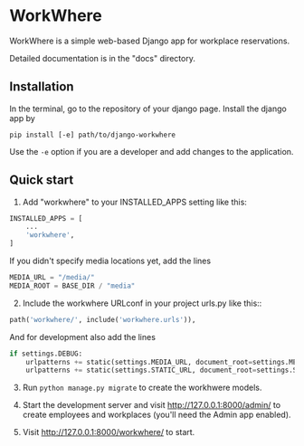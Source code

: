 # WorkWhere

WorkWhere is a simple web-based Django app for workplace reservations.

Detailed documentation is in the "docs" directory.

## Installation

In the terminal, go to the repository of your django page. Install the django app by

```
pip install [-e] path/to/django-workwhere
```

Use the `-e` option if you are a developer and add changes to the application. 

## Quick start

1. Add "workwhere" to your INSTALLED_APPS setting like this:

```python
INSTALLED_APPS = [
    ...
    'workwhere',
]
```

If you didn't specify media locations yet, add the lines

```python
MEDIA_URL = "/media/"
MEDIA_ROOT = BASE_DIR / "media"
```

2. Include the workwhere URLconf in your project urls.py like this::

```python
path('workwhere/', include('workwhere.urls')),
```

And for development also add the lines

```python
if settings.DEBUG:
    urlpatterns += static(settings.MEDIA_URL, document_root=settings.MEDIA_ROOT)
    urlpatterns += static(settings.STATIC_URL, document_root=settings.STATIC_ROOT) 
```

3. Run ``python manage.py migrate`` to create the workhwere models.

4. Start the development server and visit http://127.0.0.1:8000/admin/
   to create employees and workplaces (you'll need the Admin app enabled).

5. Visit http://127.0.0.1:8000/workwhere/ to start.